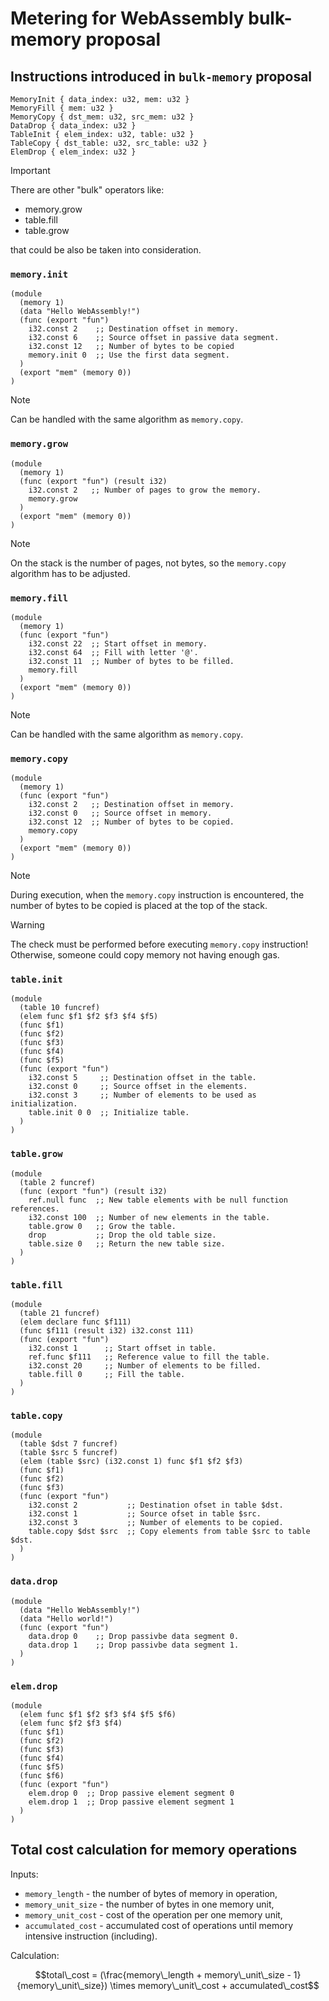 # Metering for WebAssembly bulk-memory proposal

## Instructions introduced in `bulk-memory` proposal

```text
MemoryInit { data_index: u32, mem: u32 }
MemoryFill { mem: u32 }
MemoryCopy { dst_mem: u32, src_mem: u32 }
DataDrop { data_index: u32 }
TableInit { elem_index: u32, table: u32 }
TableCopy { dst_table: u32, src_table: u32 }
ElemDrop { elem_index: u32 }
```

> [!IMPORTANT]  
> There are other "bulk" operators like: 
> - memory.grow
> - table.fill
> - table.grow
> 
> that could be also be taken into consideration.

### `memory.init`

```webassembly
(module
  (memory 1)
  (data "Hello WebAssembly!")
  (func (export "fun")
    i32.const 2    ;; Destination offset in memory.
    i32.const 6    ;; Source offset in passive data segment.
    i32.const 12   ;; Number of bytes to be copied
    memory.init 0  ;; Use the first data segment.
  )
  (export "mem" (memory 0))
)
```

> [!NOTE]  
> Can be handled with the same algorithm as `memory.copy`.

### `memory.grow`

```webassembly
(module
  (memory 1)
  (func (export "fun") (result i32)
    i32.const 2   ;; Number of pages to grow the memory.
    memory.grow
  )
  (export "mem" (memory 0))
)
```

> [!NOTE]  
> On the stack is the number of pages, not bytes, so the `memory.copy` algorithm has to be adjusted.

### `memory.fill`

```webassembly
(module
  (memory 1)
  (func (export "fun")
    i32.const 22  ;; Start offset in memory.
    i32.const 64  ;; Fill with letter '@'.
    i32.const 11  ;; Number of bytes to be filled.
    memory.fill
  )
  (export "mem" (memory 0))
)
```

> [!NOTE]  
> Can be handled with the same algorithm as `memory.copy`.

### `memory.copy`

```webassembly
(module
  (memory 1)
  (func (export "fun")
    i32.const 2   ;; Destination offset in memory.
    i32.const 0   ;; Source offset in memory.
    i32.const 12  ;; Number of bytes to be copied.
    memory.copy
  )
  (export "mem" (memory 0))
)
```

> [!NOTE]  
> During execution, when the `memory.copy` instruction is encountered,
> the number of bytes to be copied is placed at the top of the stack. 

> [!WARNING]  
> The check must be performed before executing `memory.copy` instruction!
> Otherwise, someone could copy memory not having enough gas. 

### `table.init`

```webassembly
(module
  (table 10 funcref)
  (elem func $f1 $f2 $f3 $f4 $f5)
  (func $f1)
  (func $f2)
  (func $f3)
  (func $f4)
  (func $f5)
  (func (export "fun")
    i32.const 5     ;; Destination offset in the table.
    i32.const 0     ;; Source offset in the elements.
    i32.const 3     ;; Number of elements to be used as initialization.
    table.init 0 0  ;; Initialize table.
  )
)
```

### `table.grow`

```webassembly
(module
  (table 2 funcref)
  (func (export "fun") (result i32)
    ref.null func  ;; New table elements with be null function references.
    i32.const 100  ;; Number of new elements in the table.
    table.grow 0   ;; Grow the table.
    drop           ;; Drop the old table size.
    table.size 0   ;; Return the new table size.
  )
)
```

### `table.fill`

```webassembly
(module
  (table 21 funcref)
  (elem declare func $f111)
  (func $f111 (result i32) i32.const 111)
  (func (export "fun")
    i32.const 1      ;; Start offset in table.
    ref.func $f111   ;; Reference value to fill the table.
    i32.const 20     ;; Number of elements to be filled.
    table.fill 0     ;; Fill the table.
  )
)
```

### `table.copy`

```webassembly
(module
  (table $dst 7 funcref)
  (table $src 5 funcref)
  (elem (table $src) (i32.const 1) func $f1 $f2 $f3)
  (func $f1)
  (func $f2)
  (func $f3)
  (func (export "fun")
    i32.const 2           ;; Destination ofset in table $dst.
    i32.const 1           ;; Source ofset in table $src.
    i32.const 3           ;; Number of elements to be copied.
    table.copy $dst $src  ;; Copy elements from table $src to table $dst.
  )
)
```

### `data.drop`

```webassembly
(module
  (data "Hello WebAssembly!")
  (data "Hello world!")
  (func (export "fun")
    data.drop 0    ;; Drop passivbe data segment 0.
    data.drop 1    ;; Drop passivbe data segment 1.
  )
)
```

### `elem.drop`

```webassembly
(module
  (elem func $f1 $f2 $f3 $f4 $f5 $f6)
  (elem func $f2 $f3 $f4)
  (func $f1)
  (func $f2)
  (func $f3)
  (func $f4)
  (func $f5)
  (func $f6)
  (func (export "fun")
    elem.drop 0  ;; Drop passive element segment 0
    elem.drop 1  ;; Drop passive element segment 1
  )
)
```

## Total cost calculation for memory operations

Inputs:

- `memory_length` - the number of bytes of memory in operation,
- `memory_unit_size` - the number of bytes in one memory unit,
- `memory_unit_cost` - cost of the operation per one memory unit,
- `accumulated_cost` - accumulated cost of operations until memory intensive instruction (including).

Calculation:

```math
total\_cost = (\frac{memory\_length + memory\_unit\_size - 1}{memory\_unit\_size}) \times memory\_unit\_cost + accumulated\_cost
```
